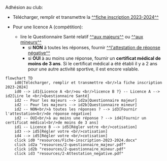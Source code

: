 Adhésion au club:

+ Télécharger, remplir et transmettre la [^^fiche inscription 2023-2024^^](resources/Fiche-inscription-2023-2024.docx)



+ Pour une licence A (compétition):
    + lire le Questionnaire Santé relatif <a href="/resources/2-questionnaire_majeur.pdf">^^aux majeurs^^</a> ou <a href="/resources/2-questionnaire_mineur.pdf">^^aux mineurs^^</a>
        + si __NON__ à toutes les réponses, fournir <a href="/resources/2-Attestation_negative.pdf">^^l'attestation de réponse négative^^</a>
        + si __OUI__ à au moins une réponse, fournir un __certificat médical de moins de 3 ans__. Si le certificat médical a été établi il y a 2 ans pour une autre activité sportive, il est encore valable.


```mermaid
flowchart TD
    id0[Télécharger, remplir et transmettre <br/>la fiche inscription 2023-2024]
    id0 --> id1{Licence A <br/>ou <br/>licence B ?} -- Licence A --> id2[Lire le <br/>Questionnaire Santé]
    id2 -- Pour les majeurs --> id2a[Questionnaire majeur]
    id2 -- Pour les majeurs --> id2b[Questionnaire mineur]
    id2 -- NON<br/>à toutes les réponses ? --> id3[Fournir l'attestation<br/>de réponse négative]
    id2 -- OUI<br/>à au moins une réponse ? --> id4[Fournir un certificat médical<br/>de moins de 3 ans]
    id1 -- Licence B --> id5[Régler votre <br/>cotisation]
    id3 --> id5[Régler votre <br/>cotisation]
    id4 --> id5[Régler votre <br/>cotisation]
    click id0 "resources/Fiche-inscription-2023-2024.docx"
    click id2a "resources/2-questionnaire_majeur.pdf"
    click id2b "resources/2-questionnaire_mineur.pdf"
    click id3 "resources/2-Attestation_negative.pdf"
```